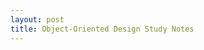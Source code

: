 ```yaml
---
layout: post
title: Object-Oriented Design Study Notes
---
```


<a href="https://www.notion.so/Study-Notes-70bdf232a70645beaaa93ff8ae409af5"></a>
